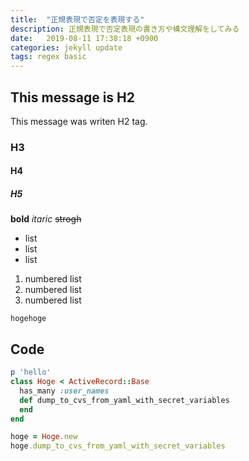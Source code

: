 ```yaml
---
title:  "正規表現で否定を表現する"
description: 正規表現で否定表現の書き方や構文理解をしてみる
date:   2019-08-11 17:38:18 +0900
categories: jekyll update
tags: regex basic
---
```


## This message is H2
This message was writen H2 tag.

### H3

#### H4

##### H5

**bold**
*itaric*
~~strogh~~


- list
- list
- list

1. numbered list
1. numbered list
1. numbered list

`hogehoge`

## Code


```ruby
p 'hello'
class Hoge < ActiveRecord::Base
  has_many :user_names
  def dump_to_cvs_from_yaml_with_secret_variables
  end
end

hoge = Hoge.new
hoge.dump_to_cvs_from_yaml_with_secret_variables
```
